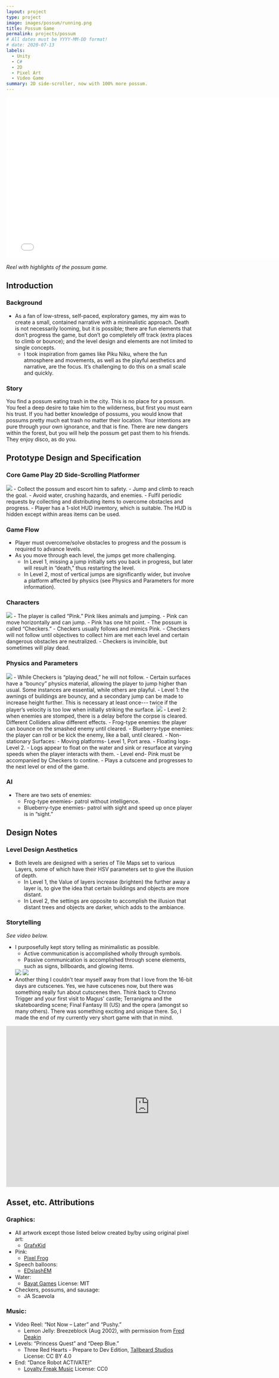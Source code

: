 ```yaml
---
layout: project
type: project
image: images/possum/running.png
title: Possum Game
permalink: projects/possum
# All dates must be YYYY-MM-DD format!
# date: 2020-07-13
labels:
  - Unity
  - C#
  - 2D
  - Pixel Art
  - Video Game
summary: 2D side-scroller, now with 100% more possum.
---
```


<iframe width="768" height="432" src="[https://youtu.be/QO4lUSi3T-A?si=DROojo0SXLSGZjej]" frameborder="0" allow="accelerometer; autoplay; encrypted-media; gyroscope; picture-in-picture" allowfullscreen></iframe>

*Reel with highlights of the possum game.*

## Introduction 
### Background
- As a fan of low-stress, self-paced, exploratory games, my aim was to create a small, contained narrative with a minimalistic approach. Death is not necessarily looming, but it is possible; there are fun elements that don’t progress the game, but don’t go completely off track (extra places to climb or bounce); and the level design and elements are not limited to single concepts.  
  - I took inspiration from games like Piku Niku, where the fun atmosphere and movements, as well as the playful aesthetics and narrative, are the focus. It’s challenging to do this on a small scale and quickly. 

### Story 
You find a possum eating trash in the city. This is no place for a possum. You feel a deep desire to take him to the wilderness, but first you must earn his trust. If you had better knowledge of possums, you would know that possums pretty much eat trash no matter their location. Your intentions are pure through your own ignorance, and that is fine. There are new dangers within the forest, but you will help the possum get past them to his friends. They enjoy disco, as do you.

## Prototype Design and Specification 
### Core Game Play 2D Side-Scrolling Platformer 
<img class="ui medium right floated rounded image" src="../images/possum/offer berry.png">
- Collect the possum and escort him to safety. 
  - Jump and climb to reach the goal. 
  - Avoid water, crushing hazards, and enemies. 
- Fulfil periodic requests by collecting and distributing items to overcome obstacles and progress. 
  - Player has a 1-slot HUD inventory, which is suitable. The HUD is hidden except within areas items can be used.  

### Game Flow 
- Player must overcome/solve obstacles to progress and the possum is required to advance levels. 
- As you move through each level, the jumps get more challenging. 
  - In Level 1, missing a jump initially sets you back in progress, but later will result in “death,” thus restarting the level. 
  - In Level 2, most of vertical jumps are significantly wider, but involve a platform affected by physics (see Physics and Parameters for more information). 

### Characters 
<img class="ui medium right floated rounded image" src="../images/possum/title screen.png">
- The player is called “Pink.” Pink likes animals and jumping.  
  - Pink can move horizontally and can jump. 
  - Pink has one hit point.  
- The possum is called “Checkers.” 
  - Checkers usually follows and mimics Pink. 
    - Checkers will not follow until objectives to collect him are met each level and certain dangerous obstacles are neutralized. 
  - Checkers is invincible, but sometimes will play dead. 
  
### Physics and Parameters 

<img class="ui large right floated rounded image" src="../images/possum/play dead.PNG">
- While Checkers is “playing dead,” he will not follow.           
- Certain surfaces have a “bouncy” physics material, allowing the player to jump higher than usual. Some instances are essential, while others are playful. 
  - Level 1: the awnings of buildings are bouncy, and a secondary jump can be made to increase height further. This is necessary at least once--- twice if the player’s velocity is too low when initially striking the surface.  
<img class="ui medium right floated rounded image" src="../images/possum/kick berry.png">
  - Level 2: when enemies are stomped, there is a delay before the corpse is cleared. Different Colliders allow different effects. 
    - Frog-type enemies: the player can bounce on the smashed enemy until cleared. 
    - Blueberry-type enemies: the player can roll or be kick the enemy, like a ball, until cleared.  
- Non-stationary Surfaces:
  - Moving platforms- Level 1, Port area. 
  - Floating logs- Level 2.  
  - Logs appear to float on the water and sink or resurface at varying speeds when the player interacts with them.  
- Level end- Pink must be accompanied by Checkers to contine. 
  - Plays a cutscene and progresses to the next level or end of the game. 
  
### AI 
- There are two sets of enemies:  
  - Frog-type enemies- patrol without intelligence. 
  - Blueberry-type enemies- patrol with sight and speed up once player is in “sight.”  
 
## Design Notes 
### Level Design Aesthetics 
- Both levels are designed with a series of Tile Maps set to various Layers, some of which have their HSV parameters set to give the illusion of depth. 
  - In Level 1, the Value of layers increase (brighten) the further away a layer is, to give the idea that certain buildings and objects are more distant.  
  - In Level 2, the settings are opposite to accomplish the illusion that distant trees and objects are darker, which adds to the ambiance.   
  
### Storytelling
*See video below.*
- I purposefully kept story telling as minimalistic as possible. 
  - Active communication is accomplished wholly through symbols.
  - Passive communication is accomplished through scene elements, such as signs, billboards, and glowing items.
  <div class="ui medium rounded images">
  <img class="ui image" src="../images/possum/possum love.png">
  <img class="ui image" src="../images/possum/crushers.png"></div>
- Another thing I couldn't tear myself away from that I love from the 16-bit days are cutscenes. Yes, we have cutscenes now, but there was something really fun about cutscenes then. Think back to Chrono Trigger and your first visit to Magus' castle; Terranigma and the skateboarding scene; Final Fantasy III (US) and the opera (amongst so many others). There was something exciting and unique there. So, I made the end of my currently very short game with that in mind. 

<iframe width="768" height="432" src="https://www.youtube.com/embed/-4NyaS6urG0" frameborder="0" allow="accelerometer; autoplay; encrypted-media; gyroscope; picture-in-picture" allowfullscreen></iframe>
  
## Asset, etc. Attributions 
### Graphics: 
- All artwork except those listed below created by/by using original pixel art: 
  -  [GrafxKid](https://grafxkid.tumblr.com/) 
- Pink: 
  - [Pixel Frog](https://assetstore.unity.com/publishers/44925) 
- Speech balloons: 
  - [EDslashEM](https://edslashem.itch.io/rpg-asset-pack-2) 
- Water: 
  - [Bayat Games](https://github.com/BayatGames) License: MIT
- Checkers, possums, and sausage:  
  - JA Scaevola 

### Music: 
- Video Reel: “Not Now – Later” and “Pushy.” 
  - Lemon Jelly: Breezeblock (Aug 2002), with permission from [Fred Deakin](https://freddeak.in/) 
- Levels: “Princess Quest” and “Deep Blue.” 
  - Three Red Hearts - Prepare to Dev Edition, [Tallbeard Studios](https://tallbeard.itch.io/three-red-hearts-prepare-to-dev) License: CC BY 4.0
- End: “Dance Robot ACTIVATE!” 
  - [Loyalty Freak Music](https://freemusicarchive.org/music/Loyalty_Freak_Music) License: CC0


